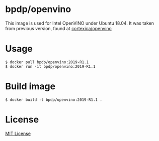 # bpdp/openvino

This image is used for Intel OpenVINO under Ubuntu 18.04. It was taken from previous version, found
at [cortexica/openvino](https://hub.docker.com/r/cortexica/openvino)

# Usage
```
$ docker pull bpdp/openvino:2019-R1.1
$ docker run -it bpdp/openvino:2019-R1.1
```

# Build image
```
$ docker build -t bpdp/openvino:2019-R1.1 .
```

# License

[MIT License](https://opensource.org/licenses/MIT)

